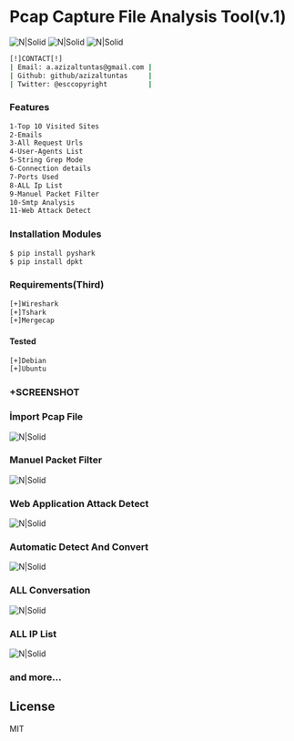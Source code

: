 
# Pcap Capture File Analysis Tool(v.1)

![N|Solid](https://img.shields.io/packagist/l/doctrine/orm.svg) ![N|Solid](https://camo.githubusercontent.com/352488c0cbba0e8f6da11ae0761444dd0c93489c/68747470733a2f2f696d672e736869656c64732e696f2f62616467652f707974686f6e2d322e372d626c75652e737667
) ![N|Solid](https://camo.githubusercontent.com/21447f6e41aeaf0615256cc205b3eb51e20f5255/68747470733a2f2f696d672e736869656c64732e696f2f62616467652f537570706f727465642532304f532d4c696e75782d677265656e2e737667
)

```sh
[!]CONTACT[!]
| Email: a.azizaltuntas@gmail.com |
| Github: github/azizaltuntas     |
| Twitter: @esccopyright          |
```

### Features
```sh
1-Top 10 Visited Sites
2-Emails
3-All Request Urls
4-User-Agents List
5-String Grep Mode
6-Connection details
7-Ports Used
8-ALL Ip List
9-Manuel Packet Filter
10-Smtp Analysis
11-Web Attack Detect
```

### Installation Modules
```sh
$ pip install pyshark
$ pip install dpkt
```

### Requirements(Third)
```sh
[+]Wireshark
[+]Tshark
[+]Mergecap
```
#### Tested

```sh
[+]Debian
[+]Ubuntu
```
### +SCREENSHOT

### İmport Pcap File

![N|Solid](https://raw.githubusercontent.com/azizaltuntas/Network-Analysis-Tools/master/img/git.png)

### Manuel Packet Filter

![N|Solid](https://raw.githubusercontent.com/azizaltuntas/Network-Analysis-Tools/master/img/git1.png)

### Web Application Attack Detect

![N|Solid](https://raw.githubusercontent.com/azizaltuntas/Network-Analysis-Tools/master/img/git3.png)

### Automatic Detect And Convert

![N|Solid](https://raw.githubusercontent.com/azizaltuntas/Network-Analysis-Tools/master/img/git4.png)

### ALL Conversation

![N|Solid](https://raw.githubusercontent.com/azizaltuntas/Network-Analysis-Tools/master/img/git5.png)

### ALL IP List

![N|Solid](https://raw.githubusercontent.com/azizaltuntas/Network-Analysis-Tools/master/img/git6.png)


### and more...


License
----

MIT
